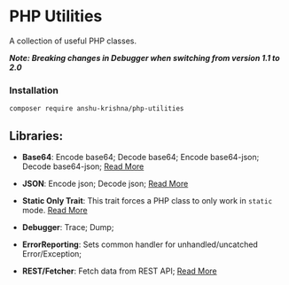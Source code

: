 # PHP Utilities
A collection of useful PHP classes.

***Note: Breaking changes in Debugger when switching from version 1.1 to 2.0***

### Installation
```
composer require anshu-krishna/php-utilities
```
## Libraries:

- **Base64**: Encode base64; Decode base64; Encode base64-json; Decode base64-json; [Read More](./docs/Base64.md)

- **JSON**: Encode json; Decode json; [Read More](./docs/JSON.md)

- **Static Only Trait**: This trait forces a PHP class to only work in `static` mode. [Read More](./docs/StaticOnlyTrait.md)

- **Debugger**: Trace; Dump;

- **ErrorReporting**: Sets common handler for unhandled/uncatched Error/Exception;

- **REST/Fetcher**: Fetch data from REST API; [Read More](./docs/Rest-Fetcher.md)